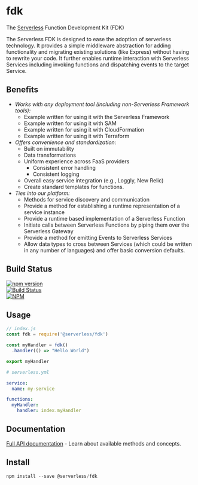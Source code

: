 fdk
=============

The [Serverless](https://serverless.com) Function Development Kit (FDK)

The Serverless FDK is designed to ease the adoption of serverless technology. It provides a simple middleware abstraction for adding functionality and migrating existing solutions (like Express) without having to rewrite your code. It further enables runtime interaction with Serverless Services including invoking functions and dispatching events to the target Service.


## Benefits
- *Works with any deployment tool (including non-Serverless Framework tools):*
  - Example written for using it with the Serverless Framework
  - Example written for using it with SAM
  - Example written for using it with CloudFormation
  - Example written for using it with Terraform
- *Offers convenience and standardization:*
  - Built on immutability
  - Data transformations
  - Uniform experience across FaaS providers
    - Consistent error handling
    - Consistent logging
  - Overall easy service integration (e.g., Loggly, New Relic)
  - Create standard templates for functions.
- *Ties into our platform:*
  - Methods for service discovery and communication
  - Provide a method for establishing a runtime representation of a service instance
  - Provide a runtime based implementation of a Serverless Function
  - Initiate calls between Serverless Functions by piping them over the Serverless Gateway
  - Provide a method for emitting Events to Serverless Services
  - Allow data types to cross between Services (which could be written in any number of languages) and offer basic conversion defaults.


## Build Status
[![npm version](https://badge.fury.io/js/%40serverless%2Ffdk.svg)](https://badge.fury.io/js/%40serverless%2Ffdk)<br />
[![Build Status](https://travis-ci.org/serverless/fdk.svg)](https://travis-ci.org/serverless/fdk)<br />
[![NPM](https://nodei.co/npm/@serverless/fdk.png?downloads=true&downloadRank=true&stars=true)](https://nodei.co/npm/@serverless/fdk/)


## Usage

```js
// index.js
const fdk = require('@serverless/fdk')

const myHandler = fdk()
  .handler(() => "Hello World")

export myHandler
```

```yaml
# serverless.yml

service:
  name: my-service

functions:
  myHandler:
    handler: index.myHandler
```

## Documentation

[Full API documentation](./docs) - Learn about available methods and concepts.


## Install

```js
npm install --save @serverless/fdk
```
